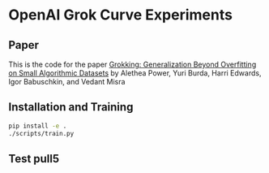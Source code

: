 # OpenAI Grok Curve Experiments

## Paper

This is the code for the paper [Grokking: Generalization Beyond Overfitting on Small Algorithmic Datasets](https://arxiv.org/abs/2201.02177) by Alethea Power, Yuri Burda, Harri Edwards, Igor Babuschkin, and Vedant Misra

## Installation and Training

```bash
pip install -e .
./scripts/train.py
```

## Test pull5


